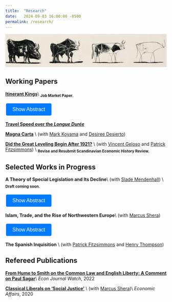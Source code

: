 ```yaml
---
title:  "Research"
date:   2024-09-03 16:00:00 -0500
permalink: /research/
---
```


![Picasso](/assets/images/\bulls.png)

## Working Papers

**[Itinerant Kings](https://papers.ssrn.com/sol3/papers.cfm?abstract_id=4689473)**\\
<sub>**Job Market Paper.**

<button id="jmp-button" class="abstract-button" onclick="toggleAbstract('jmp')">Show Abstract</button>
<div id="jmp" style="display:none;">
  <p>Rather than govern from a fixed capital, medieval European kings were itinerant. Itinerant kingship was a rational coalition-building strategy employed by relatively weak rulers in the face of potentially violent elites. To empirically explore itinerant kingship, I introduce data on the daily location of the English king from 1199 to 1547. Utilizing genealogical data for feudal barons and the timing of contested elections for bishops, I show that the king's itinerary targeted "key players" within the elite network to maintain political support. When the Early Modern "military revolution" increased the military power of the king vis-à-vis the elites, European kings adopted stationary governments.</p>
</div>

**[Travel Speed over the *Longue Durée*](https://papers.ssrn.com/sol3/papers.cfm?abstract_id=4635304)** 

**[Magna Carta](https://papers.ssrn.com/sol3/papers.cfm?abstract_id=4503918)** \\
(with [Mark Koyama](https://mason.gmu.edu/~mkoyama2/About.html) and [Desiree Desierto](https://desireedesierto.com))

**[Did the Great Leveling Begin After 1921?](https://papers.ssrn.com/sol3/papers.cfm?abstract_id=4579359)** \\
(with [Vincent Geloso](https://vincentgeloso.com) and [Patrick Fitzsimmons](https://www.patrubenfitz.com)) \\
<sub>**Revise and Resubmit Scandinavian Economic History Review.**

## Selected Works in Progress

**A Theory of Special Legislation and Its Decline**\\
(with [Slade Mendenhall](https://slademendenhall.com)) \\
<sub>**Draft coming soon.**

<button id="special-legislation-button" class="abstract-button" onclick="toggleAbstract('special-legislation')">Show Abstract</button>
<div id="special-legislation" style="display:none;">
  <p>For roughly 800 years, "legislation" often referred to special legislation—narrow bills tailored to the needs of specific individuals, firms, or properties. General laws were viewed with skepticism. Today, the opposite is true: broad laws are considered essential, and most states have banned special bills. This article reinterprets this historical shift, arguing that special legislation and the modern administrative state are substitutes. It contends that the transition from special to general legislation, often framed in terms of anti-corruption, was actually driven by politicians’ desires to create and extract rents facilitated by the 19th-century transportation boom. Thus, the rise of the administrative state and the expansion of American state capacity are seen as endogenous outcomes of industrialization.</p>
</div>

**Islam, Trade, and the Rise of Northwestern Europe**\\
(with [Marcus Shera](https://www.marcusshera.com))

<button id="islam-trade-button" class="abstract-button" onclick="toggleAbstract('islam-trade')">Show Abstract</button>
<div id="islam-trade" style="display:none;">
  <p>The expansion of the Islamic Caliphate in the seventh century cut many European cities off from their trade partners in the Middle East and North Africa and ultimately redirected Mediterranean trade away from Western Europe. Taking a “market access” approach and by employing difference-in-differences empirical strategy, we show that the Islamic trade shock altered the spatial equilibrium of European urbanization in favor of northern Europe. We provide quantitative evidence for the validity, on some margins, of the often-debated “Pirenne Thesis.”</p>
</div>

**The Spanish Inquisition** \\
(with [Patrick Fitzsimmons](https://www.patrubenfitz.com) and [Henry Thompson](https://www.henryathompson.com))

## Refereed Publications

**[From Hume to Smith on the Common Law and English Liberty: A Comment on Paul Sagar](https://econjwatch.org/articles/from-hume-to-smith-on-the-common-law-and-english-liberty-a-comment-on-paul-sagar)**\\
*Econ Journal Watch*, 2022

**[Classical Liberals on ‘Social Justice’](https://onlinelibrary.wiley.com/doi/abs/10.1111/ecaf.12428)** \\
(with [Marcus Shera](https://www.marcusshera.com))\\
*Economic Affairs*, 2020

<style>
  .abstract-button {
    background-color: #007bff;
    color: white;
    border: none;
    padding: 10px 20px;
    text-align: center;
    text-decoration: none;
    display: inline-block;
    font-size: 16px;
    margin: 4px 2px;
    cursor: pointer;
    border-radius: 4px;
  }

  .abstract-button:hover {
    background-color: #0056b3;
  }
</style>

<script>
  function toggleAbstract(id) {
    var abstractDiv = document.getElementById(id);
    var button = document.getElementById(id + '-button');
    
    if (abstractDiv.style.display === 'none') {
      abstractDiv.style.display = 'block';
      button.textContent = 'Hide Abstract';
    } else {
      abstractDiv.style.display = 'none';
      button.textContent = 'Show Abstract';
    }
  }
</script>

